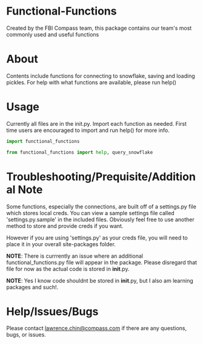 # Functional-Functions
Created by the FBI Compass team, this package contains our team's most commonly used and useful functions

# About
Contents include functions for connecting to snowflake, saving and loading pickles. For help with what functions are available, please run help()

# Usage
Currently all files are in the init.py. Import each function as needed. First time users are encouraged to import and run help() for more info.

````python
import functional_functions
````

````python
from functional_functions import help, query_snowflake
````

# Troubleshooting/Prequisite/Additional Note
Some functions, especially the connections, are built off of a settings.py file which stores local creds. You can view a sample settings file called 'settings.py.sample' in the included files. Obviously feel free to use another method to store and provide creds if you want.

However if you are using 'settings.py' as your creds file, you will need to place it in your overall site-packages folder.

**NOTE**: There is currrently an issue where an additional functional_functions.py file will appear in the package. Please disregard that file for now as the actual code is stored in __init__.py. 

**NOTE**: Yes I know code shouldnt be stored in __init__.py, but I also am learning packages and such!.

# Help/Issues/Bugs
Please contact lawrence.chin@compass.com if there are any questions, bugs, or issues.